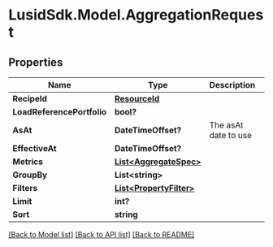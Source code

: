 # LusidSdk.Model.AggregationRequest
## Properties

Name | Type | Description | Notes
------------ | ------------- | ------------- | -------------
**RecipeId** | [**ResourceId**](ResourceId.md) |  | 
**LoadReferencePortfolio** | **bool?** |  | [optional] 
**AsAt** | **DateTimeOffset?** | The asAt date to use | [optional] 
**EffectiveAt** | **DateTimeOffset?** |  | 
**Metrics** | [**List&lt;AggregateSpec&gt;**](AggregateSpec.md) |  | 
**GroupBy** | **List&lt;string&gt;** |  | [optional] 
**Filters** | [**List&lt;PropertyFilter&gt;**](PropertyFilter.md) |  | [optional] 
**Limit** | **int?** |  | [optional] 
**Sort** | **string** |  | [optional] 

[[Back to Model list]](../README.md#documentation-for-models) [[Back to API list]](../README.md#documentation-for-api-endpoints) [[Back to README]](../README.md)

